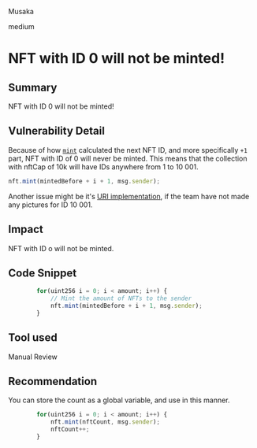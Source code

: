 Musaka

medium

# NFT with ID 0 will not be minted!

## Summary
NFT with ID 0 will not be minted!

## Vulnerability Detail
Because of how [`mint`](https://github.com/sherlock-audit/2023-07-beam-auction/blob/main/dutch-nft/src/MeritDutchAuction.sol#L128-L169) calculated the next NFT ID, and more specifically `+1` part, NFT with ID of 0 will never be minted. This means that the collection with nftCap of 10k will have IDs anywhere from 1 to 10 001. 
```jsx
nft.mint(mintedBefore + i + 1, msg.sender);
```
Another issue might be it's [URI implementation](https://github.com/sherlock-audit/2023-07-beam-auction/blob/main/dutch-nft/src/MeritNFT.sol#L97-L102), if the team have not made any pictures for ID 10 001.

## Impact
NFT with ID o will not be minted.
## Code Snippet
```jsx
        for(uint256 i = 0; i < amount; i++) {
            // Mint the amount of NFTs to the sender
            nft.mint(mintedBefore + i + 1, msg.sender);
        }
```
## Tool used

Manual Review

## Recommendation
You can store the count as a global variable, and use in this manner.
```jsx
        for(uint256 i = 0; i < amount; i++) {
            nft.mint(nftCount, msg.sender);
            nftCount++;
        }
```